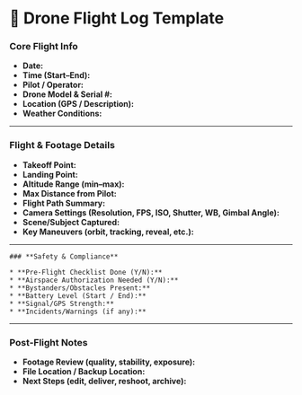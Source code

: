 # 📝 Drone Flight Log Template

### **Core Flight Info**

* **Date:**
* **Time (Start–End):**
* **Pilot / Operator:**
* **Drone Model & Serial #:**
* **Location (GPS / Description):**
* **Weather Conditions:**

---

### **Flight & Footage Details**

* **Takeoff Point:**
* **Landing Point:**
* **Altitude Range (min–max):**
* **Max Distance from Pilot:**
* **Flight Path Summary:**
* **Camera Settings (Resolution, FPS, ISO, Shutter, WB, Gimbal Angle):**
* **Scene/Subject Captured:**
* **Key Maneuvers (orbit, tracking, reveal, etc.):**

---

    ### **Safety & Compliance**

    * **Pre-Flight Checklist Done (Y/N):**
    * **Airspace Authorization Needed (Y/N):**
    * **Bystanders/Obstacles Present:**
    * **Battery Level (Start / End):**
    * **Signal/GPS Strength:**
    * **Incidents/Warnings (if any):**

---

### **Post-Flight Notes**

* **Footage Review (quality, stability, exposure):**
* **File Location / Backup Location:**
* **Next Steps (edit, deliver, reshoot, archive):**
